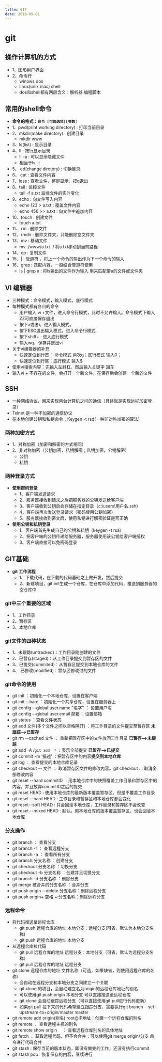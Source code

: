 ```yaml
---
title: GIT
date: 2016-05-01
---
```


# git

## 操作计算机的方式
* 1、图形用户界面
* 2、命令行
   * winows  dos
   * linux(unix mac)  shell
   * dos和shell都有两层含义：解析器  编程脚本
## 常用的shell命令 
* **命令的格式：`命令 [可选选项][参数]`**
* 1、pwd(print working directory) : 打印当前目录
* 2、mkdir(make directory) : 创建目录
   * mkdir www
* 3、ls(list) : 显示目录
* 4、ll : 按行显示目录
   * ll -a : 可以显示隐藏文件 
   * 相当于ls -l
* 5、 cd(change dirctory) : 切换目录
* 6、 cat : 查看文件内容
* 7、less : 查看文件，整屏显示，按q退出
* 8、tail : 监控文件
   * tail -f a.txt 监控文件的实时变化
* 9、echo : 向文件写入内容
   * echo 123 > a.txt : 覆盖文件内容
   * echo 456 >> a.txt : 向文件中追加内容 
* 10、touch : 创建文件
   * touch a.txt
* 11、 rm : 删除文件
* 12、rmdir : 删除文件夹，只能删除空文件夹
* 13、mv : 移动文件
   * mv ./www/a.txt ./  将a.txt移动到当前路径 
* 14、cp : 复制文件
* 15、| : 管道符 ，将上一个命令的输出作为下一个命令的输入
* 16、grep : 匹配内容，一般结合管道符使用
   * ls | grep a  : 将ls输出的文件作为输入 用来匹配带a的文件或文件夹 
## VI 编辑器
* 三种模式：命令模式，输入模式，底行模式
* 每种模式都有各自的命令
  *  用户输入 vi +文件，进入命令行模式，此时不允许输入。命令模式下输入ZZ可直接保存退出
  *  按下a或者i，进入输入模式。
  *  按下ESC退出输入模式，进入命令行模式
  *  按下shift+ : 进入底行模式
  *  输入wq，保存并退出vi
* 关于vi编辑器的补充
  * 快速定位到行首： 命令模式  两次g；底行模式 输入0；
  * 快速定位到行尾：底行模式  输入$
* 使用vi搜索内容：先输入左斜杠，然后输入关键字  回车
* 输入vi + 不存在的文件，会打开一个新文件，在保存后会创建一个新的文件
## SSH
* 一种网络协议，用来实现两台计算机之间的通信（具体就是实现远程加密登录）
* Telnet  是一种不加密的通信协议
* 在本地创建公钥和私钥命令：Keygen -t rsd(一种非对称加密的算法)
### 两种加密方式
* 1、对称加密（加密和解密的方式相同）
* 2、非对称加密（公钥加密，私钥解密；私钥加密，公钥解密）
  * 公钥
  * 私钥
### 两种登录方式
* **使用密码登录**
  * 1、客户端发送请求
  * 2、服务器接收到请求之后把服务器的公钥发送给客户端
  * 3、客户端收到公钥后会存储在指定目录（c:\users\用户名\.ssh）
  * 4、客户端再次发送登录请求（密码使用公钥加密）
  * 5、服务器接收到密文后，使用私钥进行解密验证是否正确
* **使用公钥和私钥登录**
  * 1、客户端首先生成自己的公钥和私钥（keygen -t rsa）
  * 2、把客户端的公钥传递给服务器，服务器使用该公钥给客户端授权
  * 3、客户端直接可以免密码登录
## GIT基础
* **git 工作流程**
  * 1、下载代码，在下载的代码基础之上做开发，然后提交
  * 2、新建项目，git init生成一个仓库，在仓库中添加代码，推送到服务器的空仓库中
### git中三个重要的区域
* 1、工作目录
* 2、暂存区
* 3、本地仓库
### git文件的四种状态
* 1、未跟踪(untracked)：工作目录刚创建的文件
* 2、已暂存(staged)：从工作目录提交到暂存区的文件
* 3、已提交(commited)：从暂存区提交到本地仓库的文件
* 4、 已修改(modified)：暂存区修改过的文件
### git命令的使用
* git init  ：初始化一个本地仓库，设置在客户端
* git init --bare ：初始化一个共享仓库，设置在服务器上
* git config --global user.name "名字" ： 设置用户名
* git config --global user.email 邮箱  ：设置邮箱
* git status ：查看文件状态
* git add 文件(多个文件之间以空格隔开) ：将工作目录的文件提交至暂存区  **未跟踪-->已暂存**
* git rm --cached 文件 ： 重新把暂存区中的文件放回工作目录   **已暂存-->未跟踪**
* git add -A /`git add  *` ：表示全部提交  **已暂存-->已提交**
* git commit  -m  ‘描述’ ：把暂存区中的内容**提交到本地仓库**
* git log ： 查看提交的本地仓库记录
* git checkout  -- 文件 ： 取消暂存区文件的修改内容。git checkout .  :  取消全部修改内容
* git reset --hard commitID ：用本地仓库中的快照覆盖工作目录和暂存区中的内容，并且放弃commitID之后的提交
* git reset HEAD  :  使用本地仓库的最新版本覆盖暂存区，但是不覆盖工作目录
* git reset --hard HEAD   : 工作目录和暂存区和本地仓库都会变化
* git reset--soft  HEAD : 只会回滚本地仓库，工作目录和暂存区不会改变
* git reset --mixed HEAD :  默认。用本地仓库的版本覆盖暂存区，也会回滚本地仓库
### 分支操作
* git branch ： 查看分支
* git branch -r  ： 查看远程分支
* git branch -a  ： 查看所有分支
* git branch 分支名称 ：创建分支
* git checkout 分支名称 ：切换分支
* git checkout -b 分支名称 ：创建并且切换分支
* git branch -d 分支名称 ：删除分支
* git merge  被合并的分支名称 ：合并分支
* git push origin --delete  分支名称：删除远程分支
* git push origin+ 空格 +:分支名称：删除远程分支
### 远程命令
* 将代码推送至远程仓库
     * git push 远程仓库的地址  本地分支：远程分支(可省，默认为本地分支名称)
     * git push 远程仓库的地址  本地分支
* 从远程仓库拉代码
     * git pull 远程仓库的地址  远程分支：本地分支（可省，默认为远程分支名称）
     * git pull 远程仓库的地址  远程分支
* git clone 远程仓库的地址  文件名称（可选，如果缺省，则使用远程仓库的名称）
     * 会自动在远程分支和本地分支之间建立一个关联
     * git clone 的项目，会自动建立名为origin的远程仓库地址的别名
     * 可以使用git push origin 本地分支 可以直接推送至远程仓库
     * git clone 会自动跟踪远程分支（可以直接使用git pull进行代码更新）
     * 如果git pull 拉下来的代码希望建立跟踪分支，需要执行git branch --set-upstream-to=origin/master master 
* git remote add origin(别名) root@IP地址：创建一个远程仓库的别名
* git remote  ： 查看远程主机的别名
* git remote show origin　 ： 查看远程仓库别名的具体地址
* git fetch ： 获取远程代码，但不会合并；可以使用git merge  origin/分支   命令进行代码合并
* git stash : 保存当前的版本状态，即没有做完的工作，还没有执行commit
* git stash pop : 恢复保存的内容，继续进行
